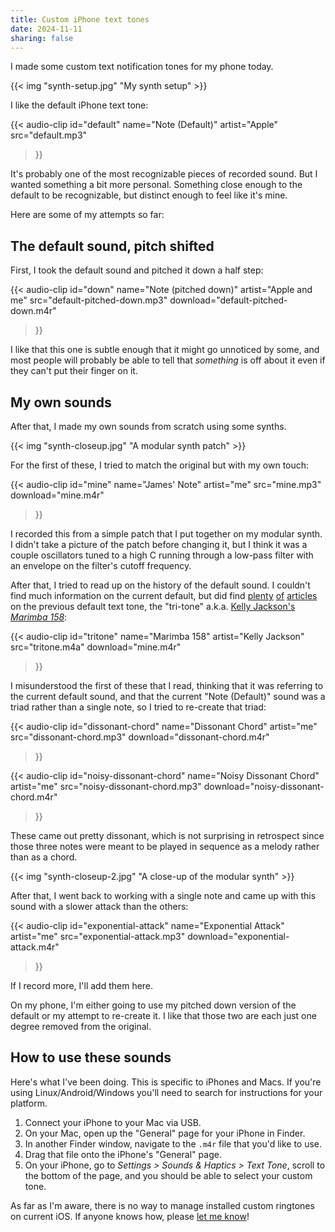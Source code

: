 ```yaml
---
title: Custom iPhone text tones
date: 2024-11-11
sharing: false
---
```


I made some custom text notification tones for my phone today.

{{< img "synth-setup.jpg" "My synth setup" >}}

I like the default iPhone text tone:

{{< audio-clip
id="default"
name="Note (Default)"
artist="Apple"
src="default.mp3"
>}}

It's probably one of the most recognizable pieces of recorded sound.
But I wanted something a bit more personal.
Something close enough to the default to be recognizable, but distinct enough to
feel like it's mine.

Here are some of my attempts so far:

## The default sound, pitch shifted

First, I took the default sound and pitched it down a half step:

{{< audio-clip
id="down"
name="Note (pitched down)"
artist="Apple and me"
src="default-pitched-down.mp3"
download="default-pitched-down.m4r"
>}}

I like that this one is subtle enough that it might go unnoticed by some, and
most people will probably be able to tell that _something_ is off about it even
if they can't put their finger on it.

## My own sounds

After that, I made my own sounds from scratch using some synths.

{{< img "synth-closeup.jpg" "A modular synth patch" >}}

For the first of these, I tried to match the original but with my own touch:

{{< audio-clip
id="mine"
name="James' Note"
artist="me"
src="mine.mp3"
download="mine.m4r"
>}}

I recorded this from a simple patch that I put together on my modular synth.
I didn't take a picture of the patch before changing it, but I think it was a
couple oscillators tuned to a high C running through a low-pass filter with an
envelope on the filter's cutoff frequency.

After that, I tried to read up on the history of the default sound.
I couldn't find much information on the current default, but did find
[plenty](https://www.engadget.com/2013-08-11-behind-the-music-the-story-of-marimba-158-the-iphone-text-tone.html)
[of](https://theweek.com/articles/461124/forgotten-origin-story-iphones-tritone-text-message-sound)
[articles](https://www.fastcompany.com/1673245/the-surprising-story-behind-the-iphones-iconic-text-message-sound)
on the previous default text tone, the "tri-tone" a.k.a.
[Kelly Jackson's _Marimba 158_](http://jacklinstudios.com/docs/making-of-158-marimba.html):

{{< audio-clip
id="tritone"
name="Marimba 158"
artist="Kelly Jackson"
src="tritone.m4a"
download="mine.m4r"
>}}

I misunderstood the first of these that I read, thinking that it was referring
to the current default sound, and that the current "Note (Default)" sound was a
triad rather than a single note, so I tried to re-create that triad:

{{< audio-clip
id="dissonant-chord"
name="Dissonant Chord"
artist="me"
src="dissonant-chord.mp3"
download="dissonant-chord.m4r"
>}}

{{< audio-clip
id="noisy-dissonant-chord"
name="Noisy Dissonant Chord"
artist="me"
src="noisy-dissonant-chord.mp3"
download="noisy-dissonant-chord.m4r"
>}}

These came out pretty dissonant, which is not surprising in retrospect since
those three notes were meant to be played in sequence as a melody rather than as
a chord.

{{< img "synth-closeup-2.jpg" "A close-up of the modular synth" >}}

After that, I went back to working with a single note and came up with this
sound with a slower attack than the others:

{{< audio-clip
id="exponential-attack"
name="Exponential Attack"
artist="me"
src="exponential-attack.mp3"
download="exponential-attack.m4r"
>}}

If I record more, I'll add them here.

On my phone, I'm either going to use my pitched down version of the default or
my attempt to re-create it.
I like that those two are each just one degree removed from the original.

## How to use these sounds

Here's what I've been doing. This is specific to iPhones and Macs.
If you're using Linux/Android/Windows you'll need to search for instructions for
your platform.

1. Connect your iPhone to your Mac via USB.
2. On your Mac, open up the "General" page for your iPhone in Finder.
3. In another Finder window, navigate to the `.m4r` file that you'd like to use.
4. Drag that file onto the iPhone's "General" page.
5. On your iPhone, go to _Settings > Sounds & Haptics > Text Tone_, scroll to
   the bottom of the page, and you should be able to select your custom tone.

As far as I'm aware, there is no way to manage installed custom ringtones on
current iOS.
If anyone knows how, please [let me know](mailto:james@jamesbvaughan.com)!
